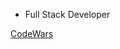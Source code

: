 * Full Stack Developer

[CodeWars](https://www.codewars.com/users/winterborn)


<!--
**winterborn/winterborn** is a ✨ _special_ ✨ repository because its `README.md` (this file) appears on your GitHub profile.

Here are some ideas to get you started:

- 🔭 I’m currently working on ...
- 🌱 I’m currently learning ...
- 👯 I’m looking to collaborate on ...
- 🤔 I’m looking for help with ...
- 💬 Ask me about ...
- 📫 How to reach me: ...
- 😄 Pronouns: ...
- ⚡ Fun fact: ...
-->

<!-- 
Hi, I’m Jamie Hitchcock
I’m interested in web development
Web Development Bootcamp Student with Bath Spa University.
I’m currently learning Javascript and React.js
I’m looking for my first career in web development, using Javascript and React.
Take a look at my portfolio = www.jamiehitchcock.co.uk
Message me on Linkedin = https://www.linkedin.com/in/jamie-hitchcock-4641071b0/
I use FreeCodeCamp for alot of my learning = https://www.freecodecamp.org/jamiehitchcock -->

